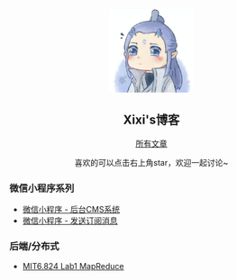 <p align="center">
  <img width="150" height="150" src="https://github.com/WxxShirley/wxxshirley.github.io/blob/master/images/icon.png"/>
</p>
<h2 align="center">Xixi's博客</h2>

<p align="center"><a href="https://github.com/WxxShirley/wxxshirley.github.io/issues">所有文章</a></p>
<p align="center">喜欢的可以点击右上角star，欢迎一起讨论~</p>


<h3>微信小程序系列</h3>
<ul>
  <li><a href="https://github.com/WxxShirley/wxxshirley.github.io/issues/1" target="_blank">微信小程序 - 后台CMS系统</a></li>
  <li><a href="https://github.com/WxxShirley/wxxshirley.github.io/issues/2" target="_blank">微信小程序 - 发送订阅消息</a></li>
</ul>


<h3>后端/分布式</h3>
<ul>
  <li><a href="" target="_blank">MIT6.824 Lab1 MapReduce</a></li>
</ul>
